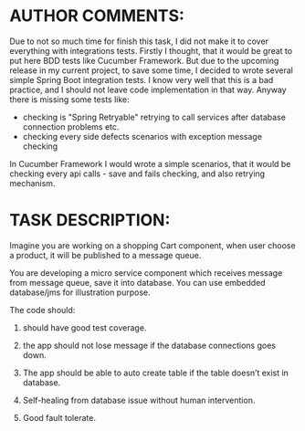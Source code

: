 
AUTHOR COMMENTS:
===================================================================

Due to not so much time for finish this task, I did not make it to cover everything with integrations tests. Firstly I thought, that it would be great to put here BDD tests like Cucumber Framework. But due to the upcoming release in my current project, to save some time, I decided to wrote several simple Spring Boot integration tests. I know very well that this is a bad practice, and I should not leave code implementation in that way.
Anyway there is missing some tests like: 
- checking is "Spring Retryable"  retrying to call services after database connection problems etc.
- checking every side defects scenarios with exception message checking

In Cucumber Framework I would wrote a simple scenarios, that it would be checking every api calls - save and fails checking, and also retrying mechanism.


TASK DESCRIPTION:
===================================================================

Imagine you are working on a shopping Cart component, when user choose a product, it will be published to a message queue.

You are developing a micro service component which receives message from message queue, save it into database. You can use embedded database/jms for illustration purpose.

The code should:

1. should have good test coverage.

2. the app should not lose message if the database connections goes down.

3. The app should be able to auto create table if the table doesn’t exist in database.

4. Self-healing from database issue without human intervention.

5. Good fault tolerate.  


